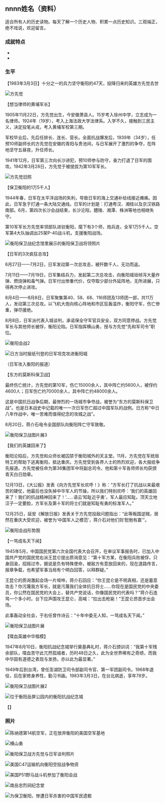 ## nnnn姓名（资料）

适合所有人的历史读物。每天了解一个历史人物、积累一点历史知识。三观端正，绝不戏说，欢迎留言。  

### 成就特点

- ​
- ​


### 生平



【1983年3月3日】十分之一的兵力坚守衡阳的47天，投降归来的英雄方先觉去世

![方先觉](方先觉.jpg)

【想当律师的黄埔军长】

1905年11月22日，方先觉出生，今安徽萧县人。15岁考入徐州中学，立志成为一名律师。1924年（19岁），考入上海法政大学法律系。入学不久，接触到三民主义，决定投笔从戎，考入黄埔军校第三期。

军校毕业后，先后任排长、连长、营长。全面抗战爆发后，1939年（34岁），任预10师副师长的方先觉在安徽的青阳与贵池间，与日军展开了激烈的争夺，在阵地坚守五昼夜，升任师长。

1941年12月，日军第三次向长沙进犯，预10师参与防守，奋力打退了日军的围攻。1942年3月28日，方先觉于被提拔为第10军军长。

![方先觉旧照](方先觉旧照.jpg)

【保卫衡阳的1万5千人】

1944年春，日军在太平洋战场的失利，导致日军的海上交通补给线接近瘫痪。因此，日军急于打通一条大陆交通线。日军的计划是：打通粤汉、湘桂以及京汉铁路南部。6月，第四次长沙会战结束，长沙沦陷，醴陵、湘潭、株洲等地也相继失守。

第10军军长方先觉率领部队进驻衡阳，麾下有3个师，炮兵连，全军1万5千人。空军第4大队抽调出25架P-40战斗机，支援衡阳战场。

![衡阳保卫战纪念馆里展示的衡阳保卫战将领照片](衡阳保卫战纪念馆里展示的衡阳保卫战将领照片.jpg)

【日军的3次疯狂总攻】

6月27日——7月2日，日军发动第一次总攻击，被歼数千人，无功而返。

7月11日——7月19日，日军集结兵力，发起第二次总攻击，向衡阳城垣倾泻大量炸弹、燃烧弹和毒气弹。日军付出惨重代价，仅夺取少部分外延阵地，无所进展，只得再次停止进攻。

8月4日——8月8日，日军聚集第40、58、68、116师团及13师团一部，共11万人，发动第三次总攻。以飞机大炮向核心阵地和市区狂轰滥炸，衡阳守军，伤亡惨重，弹尽援绝。

8月8日，日军派代表入城谈判，承诺保全守军官兵安全，双方同意停战。方先觉军长与其他师长被俘，衡阳沦陷。日军指挥横山勇，授与方先觉“先和军司令”职位。

![衡阳会战2](衡阳会战2.jpg)

![日方当时报纸刊登的日军坦克攻进衡阳城](日方当时报纸刊登的日军坦克攻进衡阳城.jpg)

（日军攻入衡阳的报道）

【东方的莫斯科保卫战】

最终伤亡统计，方先觉的第10军，伤亡15000余人，其中阵亡约5600人，被俘约4600人；日军伤亡约70000余人，其中阵亡约48000余人。

这是中国抗日战争后期，最惨烈的一场城市争夺战，被誉为“东方的莫斯科保卫战”。也是日本战史中记载的唯一一次日军伤亡超过中国军队的战例。日方称“中日八年作战中，唯一苦难而值得纪念的攻城之战”。

8月20日，蒋介石电令全国部队向衡阳阵亡守军致敬。

![衡阳保卫战图片展3](衡阳保卫战图片展3.jpg)

【我们的英雄回来了】

衡阳沦陷后，方先觉和众师长被囚禁于衡阳城外的天主堂。11月，方先觉在军统局特工的帮助下逃离衡阳，抵达重庆。方先觉受到各界人士的热烈欢迎，各大报纸争先报道。方先觉被任命为第36集团军中将副总司令，他和第十军各师师长均获颁青天白日勋章。

12月13日，《大公报》发表《向方先觉军长欢呼！》称：“方军长打了抗战以来最艰苦的硬仗，他最后也没失掉中华军人的节操，所以我们特别欢呼：‘我们的英雄回来了！我们的抗战精神回来了！’……语云‘知耻近乎勇’，军人最应知耻。顶天立地汉子一定要脸，方军长及第十军的将士们就是知耻有勇的标准军人。”

12月25日，延安《解放日报》发表关于方先觉投敌问题指出：“此等叛国逆贼，居然在重庆大受欢迎，被誉为‘中国军人之模范’，蒋介石对他们则‘慰勉有嘉’”。

![衡阳会战形势图](衡阳会战形势图.jpg)

【一骂成名天下闻】

1945年5月，中国国民党第六次全国代表大会召开，在审议军事报告时，已加入中国共产党的国民党右派王昆仑提出质询意见：“第十军方某，在衡阳兵败被俘，只身回渝，招摇过市，据说是负有特殊使命，被敌方有意放回来的，现在道路传言，报章争载，也希望军事当局有个明白回答，以释群疑。”

王昆仑的质询激起会场一片喧哗，蒋介石回应：“你王昆仑是不明真相，还是蓄意攻击？你污蔑我方军长，就是污蔑我们全体抗日将士……你现在是国民党的中央委员，你公然在国民党的大会上，替共产党说话，你像国民党的代表吗？”蒋介石连骂一个多小时。台下应声围攻王昆仑，高喊：“拉出去枪毙！”王昆仑昂首步出会场。

此事轰动全社会，于右任曾作诗云：“十年中委无人知，一骂成名天下闻。”

![衡阳保卫战图片展](衡阳保卫战图片展.jpg)

【喋血英雄中华楷模】

1947年8月10日，衡阳抗战纪念城举行奠基典礼时，蒋介石颁训词：“我第十军残余部队，喋血苦守此兀然孤城者，历时48日之久，此为全世界稀有之奇绩，而我中华固有道德之表现与发扬，亦以此为最显著。”

1949年后到台湾，曾任澎湖防卫司令部副司令官、第一军团副司令。1968年退役，后在家修身养性，勤习书画。1983年3月3日，在台北病逝，享年78岁。

![衡阳保卫战图片展2](衡阳保卫战图片展2.jpg)

![位于衡阳岳屏公园内的衡阳抗战纪念城](位于衡阳岳屏公园内的衡阳抗战纪念城.jpg)

【】

### 照片



![陈纳德第14航空军，正在放弃衡阳的美国空军基地](陈纳德第14航空军，正在放弃衡阳的美国空军基地.jpg)





![横山勇](横山勇.jpg)

![衡阳保卫战方先觉与日军谈判照片](衡阳保卫战方先觉与日军谈判照片.jpg)













![美国C47运输机向衡阳空投战争物资](美国C47运输机向衡阳空投战争物资.jpg)

![美国P51野马战斗机参加了衡阳会战](美国P51野马战斗机参加了衡阳会战.jpg)

![南岳忠烈祠纪念堂](南岳忠烈祠纪念堂.jpg)



![为保卫衡阳，惨遭日军杀害的中国军民遗骸](为保卫衡阳，惨遭日军杀害的中国军民遗骸.jpg)

